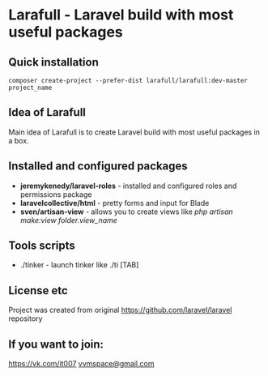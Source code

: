 # Larafull - Laravel build with most useful packages

## Quick installation

```
composer create-project --prefer-dist larafull/larafull:dev-master project_name
```

## Idea of Larafull

Main idea of Larafull is to create Laravel build with most useful packages in a box.

## Installed and configured packages

- **jeremykenedy/laravel-roles** - installed and configured roles and permissions package
- **laravelcollective/html** - pretty forms and input for Blade
- **sven/artisan-view** - allows you to create views like *php artisan make:view folder.view_name*

## Tools scripts

- ./tinker - launch tinker like ./ti [TAB]

## License etc

Project was created from original https://github.com/laravel/laravel repository

## If you want to join:

https://vk.com/it007
vvmspace@gmail.com